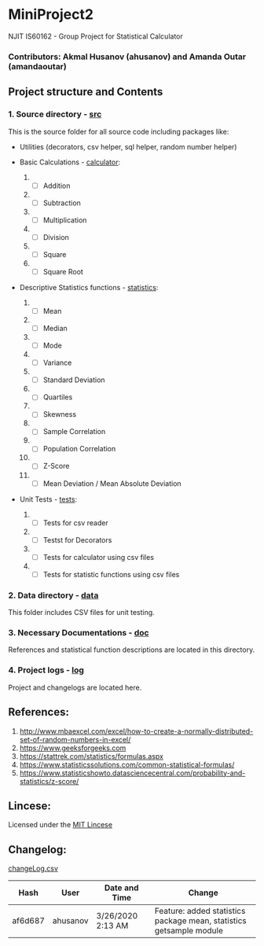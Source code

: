 # MiniProject2
  NJIT IS60162 - Group Project for Statistical Calculator

### Contributors: Akmal Husanov (ahusanov) and Amanda Outar (amandaoutar)

## Project structure and Contents

### 1. Source directory - [src](./src/)

  This is the source folder for all source code including packages like:
  
  - Utilities (decorators, csv helper, sql helper, random number helper)
  
  - Basic Calculations - [calculator](./src/calculator/):
    1.  - [ ] Addition
    2.  - [ ] Subtraction
    3.  - [ ] Multiplication
    4.  - [ ] Division
    5.  - [ ] Square
    6.  - [ ] Square Root
    
  - Descriptive Statistics functions - [statistics](./src/statistics/):
      1. - [ ] Mean
      2. - [ ] Median
      3. - [ ] Mode
      4. - [ ] Variance
      5. - [ ] Standard Deviation
      6. - [ ] Quartiles
      7. - [ ] Skewness
      8. - [ ] Sample Correlation
      9. - [ ] Population Correlation
      10. - [ ] Z-Score
      11. - [ ] Mean Deviation / Mean Absolute Deviation
      
  - Unit Tests - [tests](./src/tests/):
      1. - [ ] Tests for csv reader
      2. - [ ] Testst for Decorators
      3. - [ ] Tests for calculator using csv files
      4. - [ ] Tests for statistic functions using csv files 
 
### 2. Data directory - [data](./data/)
  
   This folder includes CSV files for unit testing.
   
### 3. Necessary Documentations - [doc](./doc/)
  
   References and statistical function descriptions are located in this directory.

### 4. Project logs - [log](./log/)
  
  Project and changelogs are located here.

## References:
1. http://www.mbaexcel.com/excel/how-to-create-a-normally-distributed-set-of-random-numbers-in-excel/
2. https://www.geeksforgeeks.com
3. https://stattrek.com/statistics/formulas.aspx
4. https://www.statisticssolutions.com/common-statistical-formulas/
5. https://www.statisticshowto.datasciencecentral.com/probability-and-statistics/z-score/

## Lincese:
Licensed under the [MIT Lincese](LICENSE)

## Changelog:
[changeLog.csv](./log/changelog.csv)

|Hash    |User          |Date and Time                  |Change                                                                                                                            |
|--------|--------------|-------------------------------|----------------------------------------------------------------------------------------------------------------------------------|
|af6d687 |ahusanov         |3/26/2020 2:13 AM|Feature: added statistics package mean, statistics getsample module     

